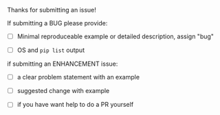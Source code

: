 Thanks for submitting an issue!

If submitting a BUG please provide:

- [ ] Minimal reproduceable example or detailed description, assign "bug"
- [ ] OS and `pip list` output


if submitting an ENHANCEMENT issue:

- [ ] a clear problem statement with an example
- [ ] suggested change with example
- [ ] if you have want help to do a PR yourself

